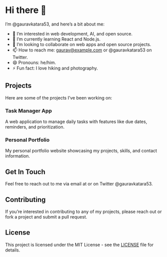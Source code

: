 # Hi there 👋

I’m @gauravkatara53, and here’s a bit about me:

- 👀 I’m interested in web development, AI, and open source.
- 🌱 I’m currently learning React and Node.js.
- 💞️ I’m looking to collaborate on web apps and open source projects.
- 📫 How to reach me: gaurav@example.com or @gauravkatara53 on Twitter.
- 😄 Pronouns: he/him.
- ⚡ Fun fact: I love hiking and photography.

## Projects

Here are some of the projects I’ve been working on:

### Task Manager App
A web application to manage daily tasks with features like due dates, reminders, and prioritization.

### Personal Portfolio
My personal portfolio website showcasing my projects, skills, and contact information.

## Get In Touch

Feel free to reach out to me via email at or on Twitter @gauravkatara53.

## Contributing

If you’re interested in contributing to any of my projects, please reach out or fork a project and submit a pull request.

## License

This project is licensed under the MIT License - see the [LICENSE](LICENSE) file for details.


<!---
gauravkatara53/gauravkatara53 is a ✨ special ✨ repository because its `README.md` (this file) appears on your GitHub profile.
You can click the Preview link to take a look at your changes.
--->
